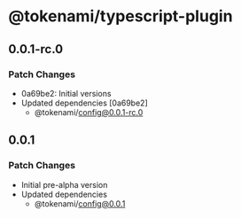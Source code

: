 # @tokenami/typescript-plugin

## 0.0.1-rc.0

### Patch Changes

- 0a69be2: Initial versions
- Updated dependencies [0a69be2]
  - @tokenami/config@0.0.1-rc.0

## 0.0.1

### Patch Changes

- Initial pre-alpha version
- Updated dependencies
  - @tokenami/config@0.0.1

